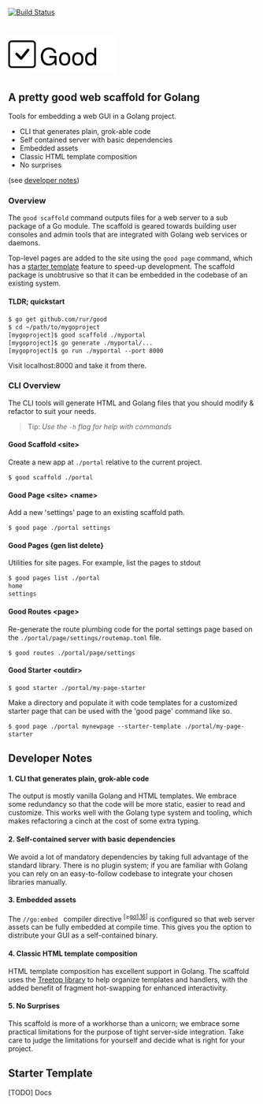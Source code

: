 [![Build Status](https://travis-ci.com/rur/good.svg?token=ghq4t9FLdVA8tqkRUMoY&branch=main)](https://travis-ci.com/rur/good)

# <img src="docs/readme_logo.svg" alt="Good Web Scaffold"/>

## A pretty good web scaffold for Golang

Tools for embedding a web GUI in a Golang project.

- CLI that generates plain, grok-able code
- Self contained server with basic dependencies
- Embedded assets
- Classic HTML template composition
- No surprises

(see [developer notes](#developer-notes))

### Overview

The `good scaffold` command outputs files for a web server to a sub package of a
Go module. The scaffold is geared towards building user consoles and admin tools that are
integrated with Golang web services or daemons.

Top-level pages are added to the site using the `good page` command, which has a
[starter template](#Starter-Template) feature to speed-up development. The scaffold package
is unobtrusive so that it can be embedded in the codebase of an existing system.

#### TLDR; quickstart

    $ go get github.com/rur/good
    $ cd ~/path/to/mygoproject
    [mygoproject]$ good scaffold ./myportal
    [mygoproject]$ go generate ./myportal/...
    [mygoproject]$ go run ./myportal --port 8000

Visit localhost:8000 and take it from there.

### CLI Overview

The CLI tools will generate HTML and Golang files that you should modify & refactor
to suit your needs.

> Tip: _Use the `-h` flag for help with commands_

#### Good Scaffold \<site\>

Create a new app at `./portal` relative to the current project.

    $ good scaffold ./portal

#### Good Page \<site\> \<name\>

Add a new 'settings' page to an existing scaffold path.

    $ good page ./portal settings

#### Good Pages {gen list delete}

Utilities for site pages. For example, list the pages to stdout

    $ good pages list ./portal
    home
    settings

#### Good Routes \<page\>

Re-generate the route plumbing code for the portal settings page based on the
`./portal/page/settings/routemap.toml` file.

    $ good routes ./portal/page/settings

#### Good Starter \<outdir\>

    $ good starter ./portal/my-page-starter

Make a directory and populate it with code templates for a customized starter page
that can be used with the 'good page' command like so.

    $ good page ./portal mynewpage --starter-template ./portal/my-page-starter

## Developer Notes

#### 1. CLI that generates plain, grok-able code

The output is mostly vanilla Golang and HTML templates. We embrace some redundancy
so that the code will be more static, easier to read and customize.
This works well with the Golang type system and tooling, which makes refactoring a cinch
at the cost of some extra typing.

#### 2. Self-contained server with basic dependencies

We avoid a lot of mandatory dependencies by taking full advantage of the standard library.
There is no plugin system; if you are familiar with Golang you can rely on an easy-to-follow
codebase to integrate your chosen libraries manually.

#### 3. Embedded assets

The `//go:embed ` compiler directive <sup>[≥[go1.16](https://golang.org/doc/go1.16#library-embed)]</sup>
is configured so that web server assets can be fully embedded at compile time.
This gives you the option to distribute your GUI as a self-contained binary.

#### 4. Classic HTML template composition

HTML template composition has excellent support in Golang. The scaffold uses the
[Treetop library](https://github.com/rur/treetop) to help organize templates and handlers,
with the added benefit of fragment hot-swapping for enhanced interactivity.

#### 5. No Surprises

This scaffold is more of a workhorse than a unicorn; we embrace some practical
limitations for the purpose of tight server-side integration.
Take care to judge the limitations for yourself and decide what is right for your project.

## Starter Template

[TODO] Docs
